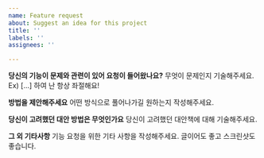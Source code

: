 ```yaml
---
name: Feature request
about: Suggest an idea for this project
title: ''
labels: ''
assignees: ''

---
```


**당신의 기능이 문제와 관련이 있어 요청이 들어왔나요?**
무엇이 문제인지 기술해주세요. Ex) [...] 하여 난 항상 좌절해요!

**방법을 제안해주세요**
어떤 방식으로 풀어나가길 원하는지 작성해주세요.

**당신이 고려했던 대안 방법은 무엇인가요**
당신이 고려했던 대안책에 대해 기술해주세요.

**그 외 기타사항**
기능 요청을 위한 기타 사항을 작성해주세요. 글이어도 좋고 스크린샷도 좋습니다.
